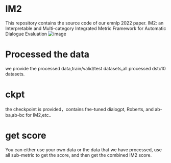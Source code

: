# IM2
This repository contains the source code of our emnlp 2022 paper. IM2: an Interpretable and Multi-category Integrated Metric Framework for Automatic Dialogue Evaluation
![image](https://user-images.githubusercontent.com/116079501/196417237-3dc638c0-193e-415e-9701-82c0f9bbd17b.png) 

# Processed the data
we provide the processed data,train/valid/test datasets,all processed dstc10 datasets.

# ckpt
the checkpoint is provided，contains fne-tuned dialogpt, Roberts, and ab-ba,ab-bc for IM2,etc..

# get score
You can either use your own data or the data that we have processed, use all sub-metric to get the score, and then  get the combined IM2 score.



